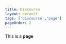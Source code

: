 ```yaml
---
title: Discourse
layout: default
tags: ['discourse','page']
pageOrder: 2
---
```


This is a **page**
